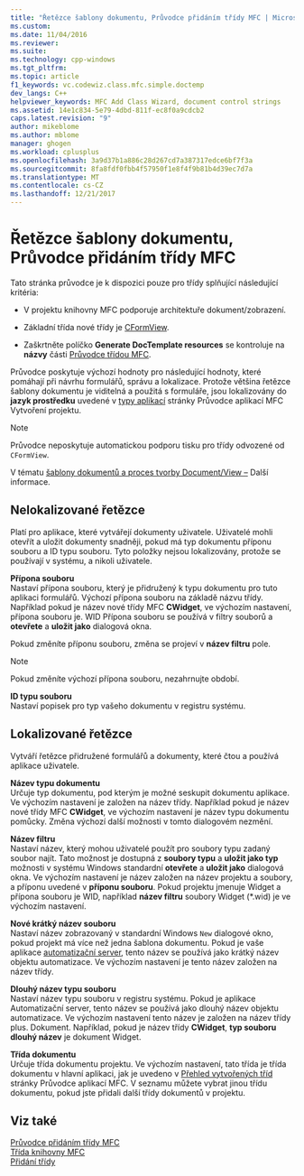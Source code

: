 ```yaml
---
title: "Řetězce šablony dokumentu, Průvodce přidáním třídy MFC | Microsoft Docs"
ms.custom: 
ms.date: 11/04/2016
ms.reviewer: 
ms.suite: 
ms.technology: cpp-windows
ms.tgt_pltfrm: 
ms.topic: article
f1_keywords: vc.codewiz.class.mfc.simple.doctemp
dev_langs: C++
helpviewer_keywords: MFC Add Class Wizard, document control strings
ms.assetid: 14e1c834-5e79-4dbd-811f-ec8f0a9cdcb2
caps.latest.revision: "9"
author: mikeblome
ms.author: mblome
manager: ghogen
ms.workload: cplusplus
ms.openlocfilehash: 3a9d37b1a886c28d267cd7a387317edce6bf7f3a
ms.sourcegitcommit: 8fa8fdf0fbb4f57950f1e8f4f9b81b4d39ec7d7a
ms.translationtype: MT
ms.contentlocale: cs-CZ
ms.lasthandoff: 12/21/2017
---
```

# <a name="document-template-strings-mfc-add-class-wizard"></a>Řetězce šablony dokumentu, Průvodce přidáním třídy MFC
Tato stránka průvodce je k dispozici pouze pro třídy splňující následující kritéria:  
  
-   V projektu knihovny MFC podporuje architektuře dokument/zobrazení.  
  
-   Základní třída nové třídy je [CFormView](../../mfc/reference/cformview-class.md).  
  
-   Zaškrtněte políčko **Generate DocTemplate resources** se kontroluje na **názvy** části [Průvodce třídou MFC](../../mfc/reference/mfc-add-class-wizard.md).  
  
 Průvodce poskytuje výchozí hodnoty pro následující hodnoty, které pomáhají při návrhu formulářů, správu a lokalizace. Protože většina řetězce šablony dokumentu je viditelná a použitá s formuláře, jsou lokalizovány do **jazyk prostředku** uvedené v [typy aplikací](../../mfc/reference/application-type-mfc-application-wizard.md) stránky Průvodce aplikací MFC Vytvoření projektu.  
  
> [!NOTE]
>  Průvodce neposkytuje automatickou podporu tisku pro třídy odvozené od `CFormView`.  
  
 V tématu [šablony dokumentů a proces tvorby Document/View –](../../mfc/document-templates-and-the-document-view-creation-process.md) Další informace.  
  
## <a name="nonlocalized-strings"></a>Nelokalizované řetězce  
 Platí pro aplikace, které vytvářejí dokumenty uživatele. Uživatelé mohli otevřít a uložit dokumenty snadněji, pokud má typ dokumentu příponu souboru a ID typu souboru. Tyto položky nejsou lokalizovány, protože se používají v systému, a nikoli uživatele.  
  
 **Přípona souboru**  
 Nastaví přípona souboru, který je přidružený k typu dokumentu pro tuto aplikaci formulářů. Výchozí přípona souboru na základě názvu třídy. Například pokud je název nové třídy MFC **CWidget**, ve výchozím nastavení, přípona souboru je. WID Přípona souboru se používá v filtry souborů a **otevřete** a **uložit jako** dialogová okna.  
  
 Pokud změníte příponu souboru, změna se projeví v **název filtru** pole.  
  
> [!NOTE]
>  Pokud změníte výchozí přípona souboru, nezahrnujte období.  
  
 **ID typu souboru**  
 Nastaví popisek pro typ vašeho dokumentu v registru systému.  
  
## <a name="localized-strings"></a>Lokalizované řetězce  
 Vytváří řetězce přidružené formulářů a dokumenty, které čtou a používá aplikace uživatele.  
  
 **Název typu dokumentu**  
 Určuje typ dokumentu, pod kterým je možné seskupit dokumentu aplikace. Ve výchozím nastavení je založen na název třídy. Například pokud je název nové třídy MFC **CWidget**, ve výchozím nastavení je název typu dokumentu pomůcky. Změna výchozí další možnosti v tomto dialogovém nezmění.  
  
 **Název filtru**  
 Nastaví název, který mohou uživatelé použít pro soubory typu zadaný soubor najít. Tato možnost je dostupná z **soubory typu** a **uložit jako typ** možnosti v systému Windows standardní **otevřete** a **uložit jako** dialogová okna. Ve výchozím nastavení je název založen na název projektu a soubory, a příponu uvedené v **příponu souboru**. Pokud projektu jmenuje Widget a přípona souboru je WID, například **název filtru** soubory Widget (*.wid) je ve výchozím nastavení.  
  
 **Nové krátký název souboru**  
 Nastaví název zobrazovaný v standardní Windows `New` dialogové okno, pokud projekt má více než jedna šablona dokumentu. Pokud je vaše aplikace [automatizační server](../../mfc/automation-servers.md), tento název se používá jako krátký název objektu automatizace. Ve výchozím nastavení je tento název založen na název třídy.  
  
 **Dlouhý název typu souboru**  
 Nastaví název typu souboru v registru systému. Pokud je aplikace Automatizační server, tento název se používá jako dlouhý název objektu automatizace. Ve výchozím nastavení tento název je založen na název třídy plus. Dokument. Například, pokud je název třídy **CWidget**, **typ souboru dlouhý název** je dokument Widget.  
  
 **Třída dokumentu**  
 Určuje třída dokumentu projektu. Ve výchozím nastavení, tato třída je třída dokumentu v hlavní aplikaci, jak je uvedeno v [Přehled vytvořených tříd](../../mfc/reference/generated-classes-mfc-application-wizard.md) stránky Průvodce aplikací MFC. V seznamu můžete vybrat jinou třídu dokumentu, pokud jste přidali další třídy dokumentů v projektu.  
  
## <a name="see-also"></a>Viz také  
 [Průvodce přidáním třídy MFC](../../mfc/reference/mfc-add-class-wizard.md)   
 [Třída knihovny MFC](../../mfc/reference/adding-an-mfc-class.md)   
 [Přidání třídy](../../ide/adding-a-class-visual-cpp.md)
